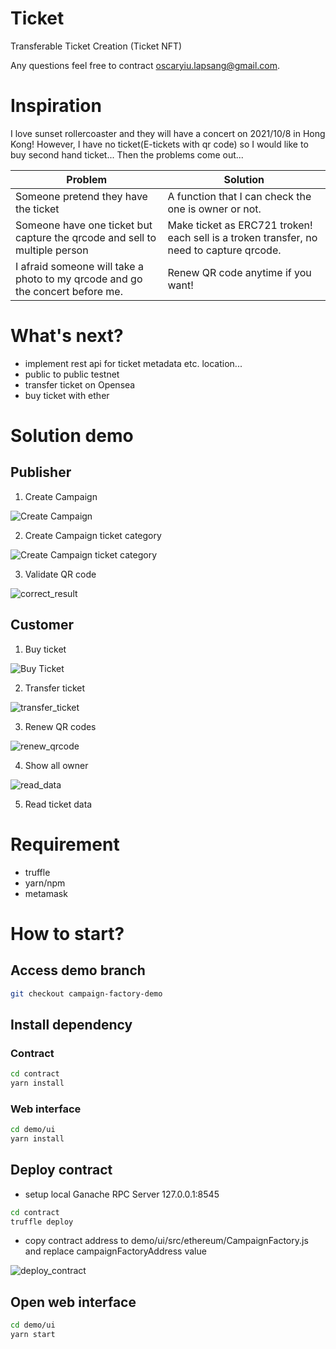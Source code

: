 # Ticket
Transferable Ticket Creation (Ticket NFT)

Any questions feel free to contract oscaryiu.lapsang@gmail.com.

# Inspiration
I love sunset rollercoaster and they will have a concert on 2021/10/8 in Hong Kong! However, I have no ticket(E-tickets with qr code) so I would like to buy second hand ticket... Then the problems come out...

| Problem  | Solution |
| ------------- | ------------- |
| Someone pretend they have the ticket  | A function that I can check the one is owner or not.  |
| Someone have one ticket but capture the qrcode and sell to multiple person  | Make ticket as ERC721 troken! each sell is a troken transfer, no need to capture qrcode.  |
|  I afraid someone will take a photo to my qrcode and go the concert before me. | Renew QR code anytime if you want! |

# What's next?
- implement rest api for ticket metadata etc. location...
- public to public testnet
- transfer ticket on Opensea
- buy ticket with ether
# Solution demo
## Publisher
1. Create Campaign 

![Create Campaign ](https://github.com/15077693d/Ticket/blob/campaign-factory-demo/document/create_campaign.gif)

2. Create Campaign ticket category

![Create Campaign ticket category](https://github.com/15077693d/Ticket/blob/campaign-factory-demo/document/register_ticket.gif)

3. Validate QR code

![correct_result](https://github.com/15077693d/Ticket/blob/campaign-factory-demo/document/validate_code.gif)
## Customer
1. Buy ticket  

![Buy Ticket](https://github.com/15077693d/Ticket/blob/campaign-factory-demo/document/buy_ticket.gif)

2. Transfer ticket

![transfer_ticket](https://github.com/15077693d/Ticket/blob/campaign-factory-demo/document/transfer_ticket.gif)

3. Renew QR codes

![renew_qrcode](https://github.com/15077693d/Ticket/blob/campaign-factory-demo/document/renew_qrcode.gif)

4. Show all owner 

![read_data](https://github.com/15077693d/Ticket/blob/campaign-factory-demo/document/read_data.png)

5. Read ticket data

# Requirement
- truffle
- yarn/npm
- metamask

# How to start?

## Access demo branch
```bash
git checkout campaign-factory-demo
```

## Install dependency
### Contract
```bash
cd contract
yarn install
```
### Web interface
```bash
cd demo/ui
yarn install
```

## Deploy contract
- setup local Ganache RPC Server 127.0.0.1:8545
```bash
cd contract
truffle deploy
```
- copy contract address to demo/ui/src/ethereum/CampaignFactory.js and replace campaignFactoryAddress value

![deploy_contract](https://github.com/15077693d/Ticket/blob/campaign-factory-demo/document/deploy_contracts.png)

## Open web interface
```bash
cd demo/ui
yarn start
```
